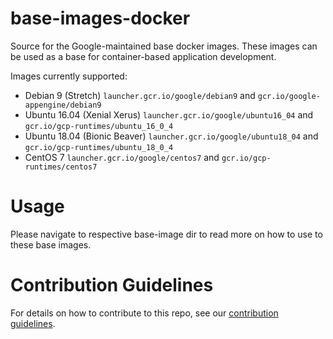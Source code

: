 base-images-docker
===================
Source for the Google-maintained base docker images. These images can be used as a base for container-based application development.

Images currently supported:
* Debian 9 (Stretch) `launcher.gcr.io/google/debian9` and `gcr.io/google-appengine/debian9`
* Ubuntu 16.04 (Xenial Xerus) `launcher.gcr.io/google/ubuntu16_04` and `gcr.io/gcp-runtimes/ubuntu_16_0_4`
* Ubuntu 18.04 (Bionic Beaver) `launcher.gcr.io/google/ubuntu18_04` and `gcr.io/gcp-runtimes/ubuntu_18_0_4`
* CentOS 7 `launcher.gcr.io/google/centos7` and `gcr.io/gcp-runtimes/centos7`

Usage
=======
Please navigate to respective base-image dir to read more on how to use to these
base images.

Contribution Guidelines
=========================
For details on how to contribute to this repo, see our [contribution
guidelines](CONTRIB.md).

